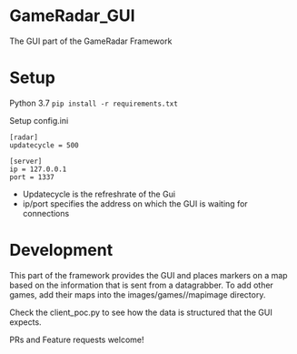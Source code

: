 # GameRadar_GUI
The GUI part of the GameRadar Framework

# Setup
Python 3.7
``pip install -r requirements.txt``

Setup config.ini
```
[radar]
updatecycle = 500

[server]
ip = 127.0.0.1
port = 1337
```

- Updatecycle is the refreshrate of the Gui
- ip/port specifies the address on which the GUI is waiting for connections

# Development
This part of the framework provides the GUI and places markers on a map based on the information that is sent from a datagrabber.
To add other games, add their maps into the images/games/<game>/mapimage directory.

Check the client_poc.py to see how the data is structured that the GUI expects.

PRs and Feature requests welcome!
